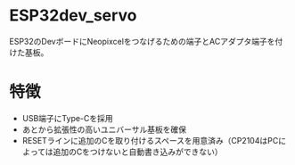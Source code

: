 # ESP32dev_servo
ESP32のDevボードにNeopixcelをつなげるための端子とACアダプタ端子を付けた基板。

# 特徴
- USB端子にType-Cを採用
- あとから拡張性の高いユニバーサル基板を確保
- RESETラインに追加のCを取り付けるスペースを用意済み（CP2104はPCによっては追加のCをつけないと自動書き込みができない）
